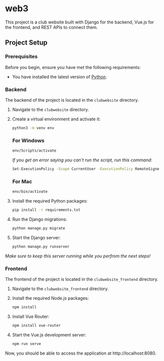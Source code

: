 # web3

This project is a club website built with Django for the backend, Vue.js for the frontend, and REST APIs to connect them.

## Project Setup

### Prerequisites

Before you begin, ensure you have met the following requirements:

- You have installed the latest version of [Python](https://www.python.org/downloads/).

### Backend

The backend of the project is located in the `clubwebsite` directory.

1. Navigate to the `clubwebsite` directory.

2. Create a virtual environment and activate it:

    ```bash
    python3 -m venv env
    ```

    ### For Windows
    ```bash
    env/Scripts/activate
    ```

    *If you get an error saying you can't run the script, run this command:*
    ```bash
    Set-ExecutionPolicy -Scope CurrentUser -ExecutionPolicy RemoteSigned
    ```

    ### For Mac
    ```bash
    env/bin/activate  
    ```

3. Install the required Python packages:

    ```bash
    pip install -r requirements.txt
    ```

4. Run the Django migrations:

    ```bash
    python manage.py migrate
    ```

5. Start the Django server:

    ```bash
    python manage.py runserver
    ```

*Make sure to keep this server running while you perfrom the next steps!*

### Frontend

The frontend of the project is located in the `clubwebsite_frontend` directory.

1. Navigate to the `clubwebsite_frontend` directory.

2. Install the required Node.js packages:

    ```bash
    npm install
    ```

3. Install Vue Router:

    ```bash
    npm install vue-router
    ```

4. Start the Vue.js development server:

    ```bash
    npm run serve
    ```

Now, you should be able to access the application at http://localhost:8080.

